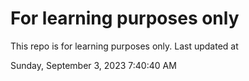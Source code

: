 # For learning purposes only
This repo is for learning purposes only.
Last updated at

Sunday, September 3, 2023 7:40:40 AM

